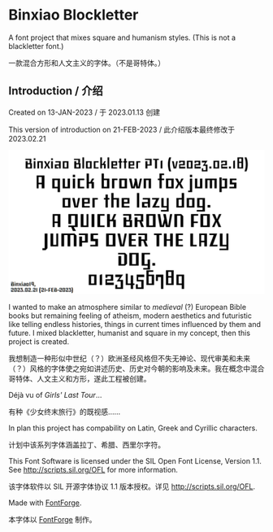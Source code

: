 # Binxiao Blockletter

A font project that mixes square and humanism styles. (This is not a blackletter font.)

一款混合方形和人文主义的字体。（不是哥特体。）

## Introduction / 介绍

Created on 13-JAN-2023 / 于 2023.01.13 创建

This version of introduction on 21-FEB-2023 / 此介绍版本最终修改于 2023.02.21

![Example v2023.02.18](https://github.com/Scratchbin/Binxiao_Blockletter/blob/main/%E5%AD%97%E6%A0%B7%20v20230218.png)

I wanted to make an atmosphere similar to *medieval* (?) European Bible books but remaining feeling of atheism, modern aesthetics and futuristic like telling endless histories, things in current times influenced by them and future. I mixed blackletter, humanist and square in my concept, then this project is created.

我想制造一种形似中世纪（？）欧洲圣经风格但不失无神论、现代审美和未来（？）风格的字体使之宛如讲述历史、历史对今朝的影响及未来。我在概念中混合哥特体、人文主义和方形，遂此工程被创建。

Déjà vu of *Girls' Last Tour*…

有种《少女终末旅行》的既视感……

In plan this project has compability on Latin, Greek and Cyrillic characters.

计划中该系列字体涵盖拉丁、希腊、西里尔字符。

This Font Software is licensed under the SIL Open Font License, Version 1.1. See http://scripts.sil.org/OFL for more information.

该字体软件以 SIL 开源字体协议 1.1 版本授权。详见 http://scripts.sil.org/OFL.

Made with [FontForge](https://github.com/fontforge/fontforge).

本字体以 [FontForge](https://github.com/fontforge/fontforge) 制作。
